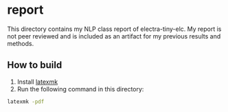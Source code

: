 # report
This directory contains my NLP class report of electra-tiny-elc. My report is
not peer reviewed and is included as an artifact for my previous results and
methods.

## How to build
1. Install [latexmk](https://mgeier.github.io/latexmk.html#installation)
2. Run the following command in this directory:
```bash
latexmk -pdf
```
